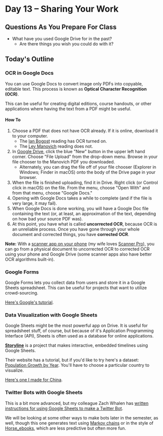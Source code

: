# Day 13 – Sharing Your Work

## Questions As You Prepare For Class

* What have you used Google Drive for in the past?
	* Are there things you wish you could do with it?
	
## Today's Outline

### OCR in Google Docs

You can use Google Docs to convert image only PDFs into copyable, editable text. This process is known as **Optical Character Recognition (OCR)**.

This can be useful for creating digital editions, course handouts, or other applications where having the text from a PDF might be useful.

#### How To

1. Choose a PDF that does not have OCR already. If it is online, download it to your computer.
	* The [Ian Bogost](https://engl460.slack.com/files/U6SFBKTB5/F6T9AF6SH/ian_bogost_-_procedural_rhetoric.pdf) reading has OCR turned on.
	* The [Lev Manovich](https://engl460.slack.com/files/U6SFBKTB5/F6SFLB3FS/lev_manovich_-_the_database.pdf) reading does not.
1. In [Google Drive](https://drive.google.com), click the blue "New" button in the upper left hand corner. Choose "File Upload" from the drop-down menu. Browse in your file chooser to the Manovich PDF you downloaded.
	* Alternately, you can drag the file off of your file chooser (Explorer in Windows; Finder in macOS) onto the body of the Drive page in your browser.
1. When the file is finished uploading, find it in Drive. Right click (or Control click in macOS) on the file. From the menu, choose "Open With" and from that menu, choose "Google Docs."
1. Opening with Google Docs takes a while to complete (and if the file is very large, it may fail).
1. When Google Docs is done working, you will have a Google Doc file containing the text (or, at least, an approximation of the text, depending on how bad your source PDF was).
1. At this point, you have what is called **uncorrected OCR**, because OCR is an unreliable process. Once you have gone through your whole document and corrected things, you have **corrected OCR**.

**Note:** With a [scanner app on your phone](https://www.itworld.com/article/2833356/8-best-scanner-apps-for-ios-and-android.html) (my wife loves [Scanner Pro](https://readdle.com/products/scannerpro)), you can go from a physical document to uncorrected OCR to corrected OCR using your phone and Google Drive (some scanner apps also have better OCR algorithms built-in).

### Google Forms

Google Forms lets you collect data from users and store it in a Google Sheets spreadsheet. This can be useful for projects that want to utilize crowd-sourcing.

[Here's Google's tutorial](https://gsuite.google.com/learning-center/products/forms/get-started/).

### Data Visualization with Google Sheets

Google Sheets might be the most powerful app on Drive. It is useful for spreadsheet stuff, of course, but because of it's Application Programming Interface (API), Sheets is often used as a database for online applications.

[**Storyline**](storyline.knightlab.com) is a project that makes interactive, embedded timelines using Google Sheets.

Their website has a tutorial, but if you'd like to try here's a dataset: [Population Growth by Year](https://docs.google.com/spreadsheets/d/1gr0xwj9Go7Hn0MlTeye3orjyDWoXMytQJtw1xYEqtkI/edit?usp=sharing). You'll have to choose a particular country to visualize.

[Here's one I made for China](https://cdn.knightlab.com/libs/storyline/latest/embed/index.html?dataURL=https%3A%2F%2Fdocs.google.com%2Fspreadsheets%2Fd%2F1s1hGlfX9p8j1RL6EM6f5mDJKd_34tLWYg6FeXSw6QVo%2Fedit%23gid%3D0&dataYCol=populationgrowth&dataXCol=year&dataDateFormat=%25Y&chartDateFormat=%25Y&chartYLabel=populationgrowth&sliderCardTitleCol=title&sliderCardTextCol=text).

### Twitter Bots with Google Sheets

This is a bit more advanced, but my colleague Zach Whalen has [written instructions for using Google Sheets to make a Twitter Bot](http://www.zachwhalen.net/posts/how-to-make-a-twitter-bot-with-google-spreadsheets-version-04/).

We will be looking at some other ways to make bots later in the semester, as well, though this one generates text using [Markov chains](https://twitter.com/quintilian_bot?lang=en) or in the style of [Horse_ebooks](https://twitter.com/horse_ebooks?lang=en), which are less predictive but often more fun.
